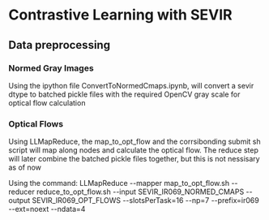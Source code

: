 # Contrastive Learning with SEVIR

## Data preprocessing

### Normed Gray Images

Using the ipython file ConvertToNormedCmaps.ipynb, will convert a sevir dtype to batched pickle files with the required OpenCV gray scale for optical flow calculation

### Optical Flows

Using LLMapReduce, the map_to_opt_flow and the corrsibonding submit sh script will map along nodes and calculate the optical flow. The reduce step will later combine the batched pickle files together, but this is not nessisary as of now

Using the command:
LLMapReduce --mapper map_to_opt_flow.sh --reducer reduce_to_opt_flow.sh --input SEVIR_IR069_NORMED_CMAPS --output SEVIR_IR069_OPT_FLOWS --slotsPerTask=16 --np=7 --prefix=ir069 --ext=noext --ndata=4